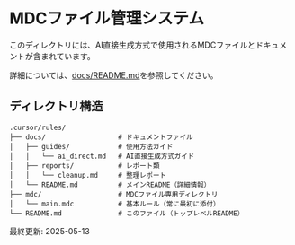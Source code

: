 # MDCファイル管理システム

このディレクトリには、AI直接生成方式で使用されるMDCファイルとドキュメントが含まれています。

詳細については、[docs/README.md](docs/README.md)を参照してください。

## ディレクトリ構造

```
.cursor/rules/
├── docs/                  # ドキュメントファイル
│   ├── guides/            # 使用方法ガイド
│   │   └── ai_direct.md   # AI直接生成方式ガイド
│   ├── reports/           # レポート類
│   │   └── cleanup.md     # 整理レポート
│   └── README.md          # メインREADME（詳細情報）
├── mdc/                   # MDCファイル専用ディレクトリ
│   └── main.mdc           # 基本ルール（常に最初に添付）
└── README.md              # このファイル（トップレベルREADME）
```

最終更新: 2025-05-13
